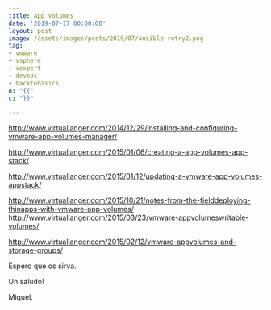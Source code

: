 ```yaml
---
title: App Volumes
date: '2019-07-17 00:00:00'
layout: post
image: /assets/images/posts/2019/07/ansible-retry2.png
tag:
- vmware
- vsphere
- vexpert
- devops
- backtobasics
o: "{{"
c: "}}"

---
```


http://www.virtuallanger.com/2014/12/29/installing-and-configuring-vmware-app-volumes-manager/

http://www.virtuallanger.com/2015/01/06/creating-a-app-volumes-app-stack/

http://www.virtuallanger.com/2015/01/12/updating-a-vmware-app-volumes-appstack/

http://www.virtuallanger.com/2015/10/21/notes-from-the-fielddeploying-thinapps-with-vmware-app-volumes/
http://www.virtuallanger.com/2015/03/23/vmware-appvolumeswritable-volumes/

http://www.virtuallanger.com/2015/02/12/vmware-appvolumes-and-storage-groups/

Espero que os sirva.

Un saludo!

Miquel.


